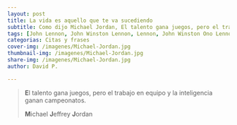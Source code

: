 ```yaml
---
layout: post
title: La vida es aquello que te va sucediendo
subtitle: Como dijo Michael Jordan, El talento gana juegos, pero el trabajo en equipo y la inteligencia ganan campeonatos
tags: [John Lennon, John Winston Lennon, Lennon, John Winston Ono Lennon, The Beatles, vida, ocupado,planes,suceder]
categorias: Citas y frases
cover-img: /imagenes/Michael-Jordan.jpg
thumbnail-img: /imagenes/Michael-Jordan.jpg
share-img: /imagenes/Michael-Jordan.jpg
author: David P.

---
```


> **E**l talento gana juegos, pero el trabajo en equipo y la inteligencia ganan campeonatos.
>
> **M**ichael **J**effrey **J**ordan

